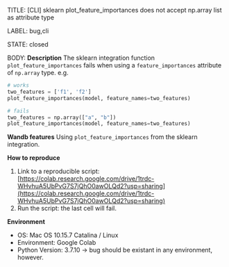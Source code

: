TITLE:
[CLI] sklearn plot_feature_importances does not accept np.array list as attribute type

LABEL:
bug,cli

STATE:
closed

BODY:
**Description**
The sklearn integration function `plot_feature_importances` fails when using a `feature_importances` attribute of `np.array` type. e.g.

```python
# works
two_features = ['f1', 'f2']
plot_feature_importances(model, feature_names=two_features)

# fails
two_features = np.array(["a", "b"])
plot_feature_importances(model, feature_names=two_features)
```

**Wandb features**
Using `plot_feature_importances` from the sklearn integration.

**How to reproduce**
1. Link to a reproducible script:
[https://colab.research.google.com/drive/1trdc-WHvhuA5UbPvG7S7jQhO0awOLQd2?usp=sharing](https://colab.research.google.com/drive/1trdc-WHvhuA5UbPvG7S7jQhO0awOLQd2?usp=sharing)
2. Run the script: the last cell will fail.

**Environment**
- OS: Mac OS 10.15.7 Catalina / Linux
- Environment: Google Colab
- Python Version: 3.7.10
→ bug should be existant in any environment, however.

